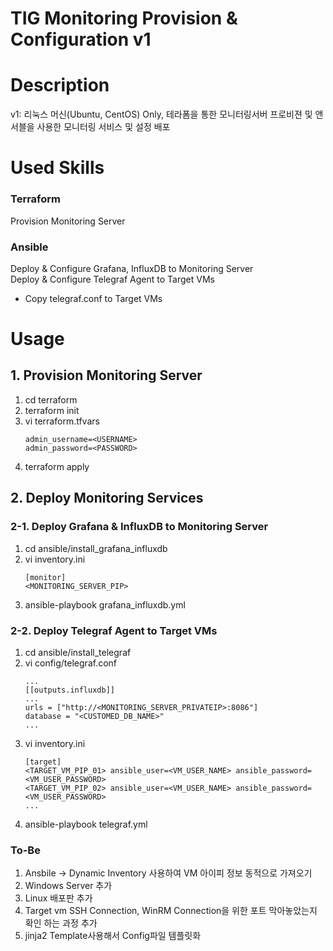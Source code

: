 # TIG Monitoring Provision & Configuration v1
# Description
<p>v1: 리눅스 머신(Ubuntu, CentOS) Only, 테라폼을 통한 모니터링서버 프로비젼 및 앤서블을 사용한 모니터링 서비스 및 설정 배포</p>

# Used Skills
### Terraform
Provision Monitoring Server
### Ansible
Deploy & Configure Grafana, InfluxDB to Monitoring Server<br>
Deploy & Configure Telegraf Agent to Target VMs
- Copy telegraf.conf to Target VMs

# Usage
## 1. Provision Monitoring Server
1. cd terraform
2. terraform init
3. vi terraform.tfvars
    ```
    admin_username=<USERNAME>
    admin_password=<PASSWORD>
    ```
4. terraform apply
## 2. Deploy Monitoring Services
### 2-1. Deploy Grafana & InfluxDB to Monitoring Server
1. cd ansible/install_grafana_influxdb
2. vi inventory.ini
    ```
    [monitor]
    <MONITORING_SERVER_PIP>
    ```
3. ansible-playbook grafana_influxdb.yml
### 2-2. Deploy Telegraf Agent to Target VMs 
1. cd ansible/install_telegraf
2. vi config/telegraf.conf
    ```
    ...
    [[outputs.influxdb]]
    ...
    urls = ["http://<MONITORING_SERVER_PRIVATEIP>:8086"]
    database = "<CUSTOMED_DB_NAME>"
    ...
    ```
6. vi inventory.ini
    ```
    [target]
    <TARGET_VM_PIP_01> ansible_user=<VM_USER_NAME> ansible_password=<VM_USER_PASSWORD>
    <TARGET_VM_PIP_02> ansible_user=<VM_USER_NAME> ansible_password=<VM_USER_PASSWORD>
    ...
    ```
7. ansible-playbook telegraf.yml
### To-Be
1. Ansbile -> Dynamic Inventory 사용하여 VM 아이피 정보 동적으로 가져오기
2. Windows Server 추가
3. Linux 배포판 추가
4. Target vm SSH Connection, WinRM Connection을 위한 포트 막아놓았는지 확인 하는 과정 추가
5. jinja2 Template사용해서 Config파일 템플릿화
